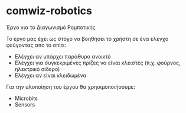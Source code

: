 # comwiz-robotics
Έργο για το Διαγωνισμό Ρομποτικής

Το έργο μας έχει ως στόχο να βοηθήσει το χρήστη σε ένα έλεγχο φεύγοντας απο το σπίτι:
- Ελέγχει αν υπάρχει παράθυρο ανοικτό
- Ελέγχει για συγκεκριμένες πρίζες να είναι κλειστές (π.χ. φούρνος, ηλεκτρικό σίδερο) 
- Ελέγχει αν είναι κλειδωμένα


Για την υλοποίηση του έργου θα χρησιμοποιήσουμε:
-  Microbits
-  Sensors
